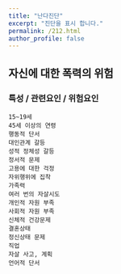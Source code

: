 ```yaml
---
title: "난다진단"
excerpt: "진단을 표시 합니다."
permalink: /212.html
author_profile: false
---
```

## 자신에 대한 폭력의 위험



### 특성 / 관련요인 / 위험요인

>   

    15~19세
    45세 이상의 연령
    행동적 단서
    대인관계 갈등
    성적 정체성 갈등
    정서적 문제
    고용에 대한 걱정
    자위행위에 집착
    가족력
    여러 번의 자살시도
    개인적 자원 부족
    사회적 자원 부족
    신체적 건강문제
    결혼상태
    정신상태 문제
    직업
    자살 사고, 계획
    언어적 단서

